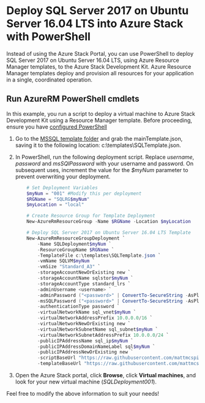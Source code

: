 # Deploy SQL Server 2017 on Ubuntu Server 16.04 LTS into Azure Stack with PowerShell

Instead of using the Azure Stack Portal, you can use PowerShell to deploy SQL Server 2017 on Ubuntu Server 16.04 LTS, using Azure Resource Manager templates, to the Azure Stack Development Kit. Azure Resource Manager templates deploy and provision all resources for your application in a single, coordinated operation.

## Run AzureRM PowerShell cmdlets
In this example, you run a script to deploy a virtual machine to Azure Stack Development Kit using a Resource Manager template.  Before proceeding, ensure you have [configured PowerShell](https://docs.microsoft.com/en-us/azure/azure-stack/azure-stack-powershell-configure-admin)  

1. Go to the [MSSQL template folder](<ASDK.MSSQL/DeploymentTemplates>) and grab the mainTemplate.json, saving it to the following location: c:\\templates\\SQLTemplate.json.
2. In PowerShell, run the following deployment script. Replace *username*, *password* and *msSQlPassword* with your username and password. On subsequent uses, increment the value for the *$myNum* parameter to prevent overwriting your deployment.
   
   ```PowerShell
       # Set Deployment Variables
       $myNum = "001" #Modify this per deployment
       $RGName = "SQLRG$myNum"
       $myLocation = "local"
   
       # Create Resource Group for Template Deployment
       New-AzureRmResourceGroup -Name $RGName -Location $myLocation
   
       # Deploy SQL Server 2017 on Ubuntu Server 16.04 LTS Template
       New-AzureRmResourceGroupDeployment `
           -Name SQLDeployment$myNum `
           -ResourceGroupName $RGName `
           -TemplateFile c:\templates\SQLTemplate.json `
           -vmName SQLVM$myNum `
           -vmSize "Standard_A3" `
           -storageAccountNewOrExisting new `
           -storageAccountName sqlstor$myNum `
           -storageAccountType standard_lrs `
           -adminUsername <username> `
           -adminPassword ("<password>" | ConvertTo-SecureString -AsPlainText -Force) `
           -msSQLPassword ("<password>" | ConvertTo-SecureString -AsPlainText -Force) `
           -authenticationType password `
           -virtualNetworkName sql_vnet$myNum `
           -virtualNetworkAddressPrefix 10.0.0.0/16 `
           -virtualNetworkNewOrExisting new `
           -virtualNetworkSubnetName sql_subnet$myNum `
           -virtualNetworkSubnetAddressPrefix 10.0.0.0/24 `
           -publicIPAddressName sql_ip$myNum `
           -publicIPAddressDomainNameLabel sql$myNum `
           -publicIPAddressNewOrExisting new `
           -scriptBaseUrl "https://raw.githubusercontent.com/mattmcspirit/azurestack/master/deployment/scripts/" `
           -templateBaseUrl "https://raw.githubusercontent.com/mattmcspirit/azurestack/master/deployment/packages/MSSQL/ASDK.MSSQL/DeploymentTemplates/"
   ```
3. Open the Azure Stack portal, click **Browse**, click **Virtual machines**, and look for your new virtual machine (*SQLDeployment001*).

Feel free to modify the above information to suit your needs!